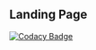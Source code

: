 ## Landing Page

[![Codacy Badge](https://api.codacy.com/project/badge/Grade/816eb5fad1674e6abb1bffad8358aa25)](https://app.codacy.com/app/inland-empire-software-development/landing?utm_source=github.com&utm_medium=referral&utm_content=inland-empire-software-development/landing&utm_campaign=Badge_Grade_Settings)